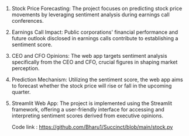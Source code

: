 1. Stock Price Forecasting: The project focuses on predicting stock price movements by leveraging sentiment analysis during earnings call conferences.
   
2. Earnings Call Impact: Public corporations' financial performance and future outlook disclosed in earnings calls contribute to establishing a sentiment score.
   
3. CEO and CFO Opinions: The web app targets sentiment analysis specifically from the CEO and CFO, crucial figures in shaping market perception.
   
4. Prediction Mechanism: Utilizing the sentiment score, the web app aims to forecast whether the stock price will rise or fall in the upcoming quarter.
   
5. Streamlit Web App: The project is implemented using the Streamlit framework, offering a user-friendly interface for accessing and interpreting sentiment scores derived from executive opinions.
   
   Code link : https://github.com/Bharu1/Succinct/blob/main/stock.py
